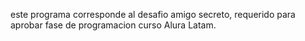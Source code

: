 este programa corresponde al desafio amigo secreto, requerido para aprobar fase de programacion curso Alura Latam.
